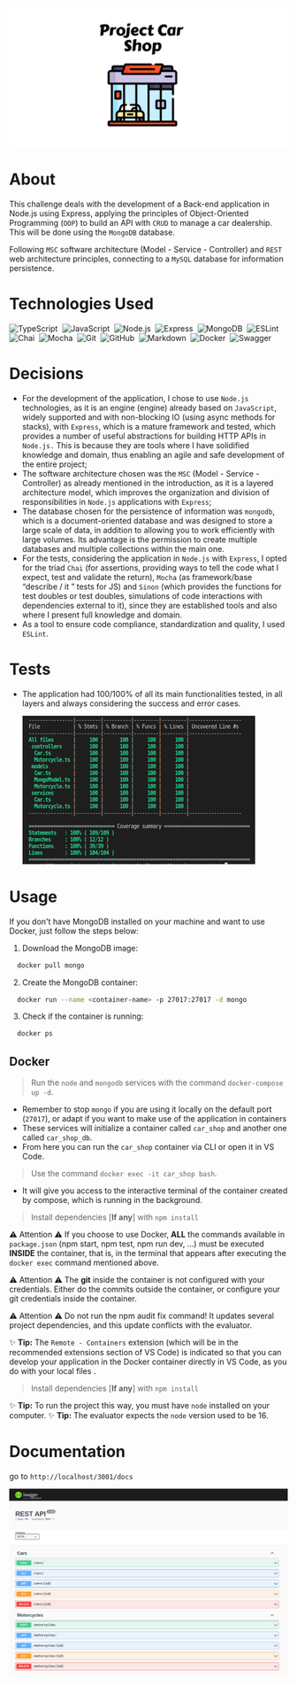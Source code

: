 ![1666805242487](image/README/1666805242487.png)

# About

This challenge deals with the development of a Back-end application in Node.js using Express, applying the principles of Object-Oriented Programming (`OOP`) to build an API with `CRUD` to manage a car dealership. This will be done using the `MongoDB` database.

Following `MSC` software architecture (Model - Service - Controller) and `REST` web architecture principles, connecting to a `MySQL` database for information persistence.

# ****Technologies Used****

![TypeScript](https://img.shields.io/badge/TypeScript-05122A?style=flat&logo)&nbsp;
![JavaScript](https://img.shields.io/badge/-JavaScript-05122A?style=flat&logo=javascript)&nbsp;
![Node.js](https://img.shields.io/badge/-Node.js-05122A?style=flat&logo=node.js)&nbsp;
![Express](https://img.shields.io/badge/-Express-05122A?style=flat&logo=express)&nbsp;
![MongoDB](https://img.shields.io/badge/MongoDB-05122A?style=flat&logo=mongodb)&nbsp;
![ESLint](https://img.shields.io/badge/-ESLint-05122A?style=flat&logo=eslint)&nbsp;
![Chai](https://img.shields.io/badge/-Chai-05122A?style=flat&logo=chai)&nbsp;
![Mocha](https://img.shields.io/badge/-Mocha-05122A?style=flat&logo=mocha)&nbsp;
![Git](https://img.shields.io/badge/-Git-05122A?style=flat&logo=git)&nbsp;
![GitHub](https://img.shields.io/badge/-GitHub-05122A?style=flat&logo=github)&nbsp;
![Markdown](https://img.shields.io/badge/-Markdown-05122A?style=flat&logo=markdown)&nbsp;
![Docker](https://img.shields.io/badge/-Docker-05122A?style=flat&logo=docker)&nbsp;
![Swagger](https://img.shields.io/badge/-Swagger-05122A?style=flat&logo=swagger)&nbsp;

# Decisions

* For the development of the application, I chose to use `Node.js` technologies, as it is an engine (engine) already based on `JavaScript`, widely supported and with non-blocking IO (using async methods for stacks), with `Express`, which is a mature framework and tested, which provides a number of useful abstractions for building HTTP APIs in ` Node.js.` This is because they are tools where I have solidified knowledge and domain, thus enabling an agile and safe development of the entire project;
* The software architecture chosen was the `MSC` (Model - Service - Controller) as already mentioned in the introduction, as it is a layered architecture model, which improves the organization and division of responsibilities in `Node.js` applications with `Express`;
* The database chosen for the persistence of information was `mongodb`, which is a document-oriented database and was designed to store a large scale of data, in addition to allowing you to work efficiently with large volumes. Its advantage is the permission to create multiple databases and multiple collections within the main one.
* For the tests, considering the application in `Node.js` with `Express`, I opted for the triad `Chai` (for assertions, providing ways to tell the code what I expect, test and validate the return), `Mocha` (as framework/base “describe / it ” tests for JS) and `Sinon` (which provides the functions for test doubles or test doubles, simulations of code interactions with dependencies external to it), since they are established tools and also where I present full knowledge and domain.
* As a tool to ensure code compliance, standardization and quality, I used `ESLint`.

# Tests

* The application had 100/100% of all its main functionalities tested, in all layers and always considering the success and error cases.

  ![1667058984706](image/README/1667058984706.png)

# Usage

If you don't have MongoDB installed on your machine and want to use Docker, just follow the steps below:

1. Download the MongoDB image:

```sh
  docker pull mongo
```

2. Create the MongoDB container:

```sh
  docker run --name <container-name> -p 27017:27017 -d mongo
```

3. Check if the container is running:

```sh
  docker ps
```

## Docker

> Run the `node` and `mongodb` services with the command `docker-compose up -d`.

- Remember to stop `mongo` if you are using it locally on the default port (`27017`), or adapt if you want to make use of the application in containers
- These services will initialize a container called `car_shop` and another one called `car_shop_db`.
- From here you can run the `car_shop` container via CLI or open it in VS Code.

> Use the command `docker exec -it car_shop bash`.

- It will give you access to the interactive terminal of the container created by compose, which is running in the background.

> Install dependencies [**If any**] with `npm install`

  ⚠ Attention ⚠ If you choose to use Docker, **ALL** the commands available in `package.json` (npm start, npm test, npm run dev, ...) must be executed **INSIDE** the container, that is, in the terminal that appears after executing the `docker exec` command mentioned above.

  ⚠ Attention ⚠ The **git** inside the container is not configured with your credentials. Either do the commits outside the container, or configure your git credentials inside the container.

  ⚠ Attention ⚠ Do not run the npm audit fix command! It updates several project dependencies, and this update conflicts with the evaluator.

  ✨ **Tip:** The `Remote - Containers` extension (which will be in the recommended extensions section of VS Code) is indicated so that you can develop your application in the Docker container directly in VS Code, as you do with your local files .

> Install dependencies [**If any**] with `npm install`

  ✨ **Tip:** To run the project this way, you must have `node` installed on your computer.
  ✨ **Tip:** The evaluator expects the `node` version used to be 16.

# Documentation

go to `http://localhost/3001/docs`

![1227839930382](image/README/1227839930382.png)
